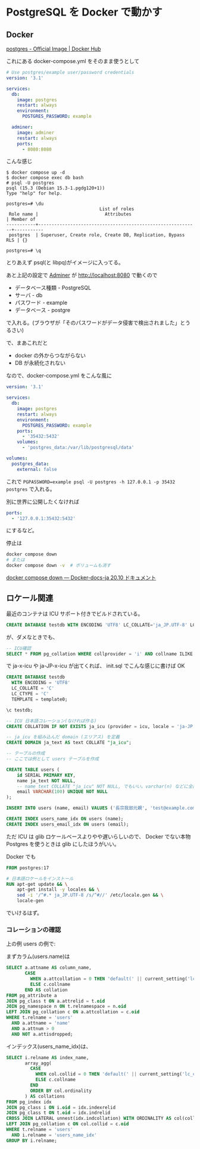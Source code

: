 # PostgreSQL を Docker で動かす

## Docker

[postgres - Official Image | Docker Hub](https://hub.docker.com/_/postgres)

これにある docker-compose.yml をそのまま使うとして

```yaml
# Use postgres/example user/password credentials
version: '3.1'

services:
  db:
    image: postgres
    restart: always
    environment:
      POSTGRES_PASSWORD: example

  adminer:
    image: adminer
    restart: always
    ports:
      - 8080:8080
```

こんな感じ

```console
$ docker compose up -d
$ docker compose exec db bash
# psql -U postgres
psql (15.3 (Debian 15.3-1.pgdg120+1))
Type "help" for help.

postgres=# \du
                                   List of roles
 Role name |                         Attributes                         | Member of
-----------+------------------------------------------------------------+-----------
 postgres  | Superuser, Create role, Create DB, Replication, Bypass RLS | {}

postgres=# \q
```

とりあえず psql(と libpq)がイメージに入ってる。

あと上記の設定で [Adminer](https://www.adminer.org/) が <http://localhost:8080> で動くので

- データベース種類 - PostgreSQL
- サーバ - db
- パスワード - example
- データベース - postgre

で入れる。(ブラウザが「そのパスワードがデータ侵害で検出されました」とうるさい)

で、まあこれだと

- docker の外からつながらない
- DB が永続化されない

なので、docker-compose.yml をこんな風に

```yaml
version: '3.1'

services:
  db:
    image: postgres
    restart: always
    environment:
      POSTGRES_PASSWORD: example
    ports:
      - '35432:5432'
    volumes:
      - 'postgres_data:/var/lib/postgresql/data'

volumes:
  postgres_data:
    external: false
```

これで
`PGPASSWORD=example psql -U postgres -h 127.0.0.1 -p 35432 postgres`
で入れる。

別に世界に公開したくなければ

```yaml
ports:
  - '127.0.0.1:35432:5432'
```

にするなど。

停止は

```bash
docker compose down
# または
docker compose down -v  # ボリュームも消す
```

[docker compose down — Docker-docs-ja 20.10 ドキュメント](https://docs.docker.jp/engine/reference/commandline/compose_down.html)

## ロケール関連

最近のコンテナは ICU サポート付きでビルドされている。

```sql
CREATE DATABASE testdb WITH ENCODING 'UTF8' LC_COLLATE='ja_JP.UTF-8' LC_CTYPE='ja_JP.UTF-8';
```

が、ダメなときでも、

```sql
-- ICU確認
SELECT * FROM pg_collation WHERE collprovider = 'i' AND collname ILIKE '%ja%';
```

で
ja-x-icu や ja-JP-x-icu が出てくれば、
init.sql でこんな感じに書けば OK

```sql
CREATE DATABASE testdb
  WITH ENCODING = 'UTF8'
  LC_COLLATE = 'C'
  LC_CTYPE = 'C'
  TEMPLATE = template0;

\c testdb;

-- ICU 日本語コレーション(なければ作る)
CREATE COLLATION IF NOT EXISTS ja_icu (provider = icu, locale = 'ja-JP');

-- ja_icu を組み込んだ domain (エリアス) を定義
CREATE DOMAIN ja_text AS text COLLATE "ja_icu";

-- テーブルの作成
-- ここでは例として users テーブルを作成

CREATE TABLE users (
    id SERIAL PRIMARY KEY,
    name ja_text NOT NULL,
    -- name text COLLATE "ja_icu" NOT NULL, でもいい。varchar(n) などに全部DOMAIN指定できないから
    email VARCHAR(100) UNIQUE NOT NULL
);

INSERT INTO users (name, email) VALUES ('長宗我部元親', 'test@example.com');

CREATE INDEX users_name_idx ON users (name);
CREATE INDEX users_email_idx ON users (email);
```

ただ ICU は glib ロケールベースよりやや遅いらしいので、
Docker でない本物 Postgres を使うときは glib にしたほうがいい。

Docker でも

```dockerfile
FROM postgres:17

# 日本語ロケールをインストール
RUN apt-get update && \
    apt-get install -y locales && \
    sed -i '/^#.* ja_JP.UTF-8 /s/^#//' /etc/locale.gen && \
    locale-gen
```

でいけるはず。

### コレーションの確認

上の例 users の例で:

まずカラム(users.name)は

```sql
SELECT a.attname AS column_name,
       CASE
         WHEN a.attcollation = 0 THEN 'default(' || current_setting('lc_collate') || ')'
         ELSE c.collname
       END AS collation
FROM pg_attribute a
JOIN pg_class t ON a.attrelid = t.oid
JOIN pg_namespace n ON t.relnamespace = n.oid
LEFT JOIN pg_collation c ON a.attcollation = c.oid
WHERE t.relname = 'users'
  AND a.attname = 'name'
  AND a.attnum > 0
  AND NOT a.attisdropped;
```

インデックス(users_name_idx)は、

```sql
SELECT i.relname AS index_name,
       array_agg(
         CASE
           WHEN col.collid = 0 THEN 'default(' || current_setting('lc_collate') || ')'
           ELSE c.collname
         END
         ORDER BY col.ordinality
       ) AS collations
FROM pg_index idx
JOIN pg_class i ON i.oid = idx.indexrelid
JOIN pg_class t ON t.oid = idx.indrelid
CROSS JOIN LATERAL unnest(idx.indcollation) WITH ORDINALITY AS col(collid, ordinality)
LEFT JOIN pg_collation c ON col.collid = c.oid
WHERE t.relname = 'users'
  AND i.relname = 'users_name_idx'
GROUP BY i.relname;
```
